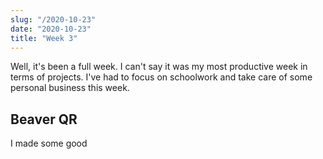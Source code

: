 ```yaml
---
slug: "/2020-10-23"
date: "2020-10-23"
title: "Week 3"
---
```

Well, it's been a full week. I can't say it was my most productive week in terms of projects. I've had to focus on schoolwork and take care of some personal business this week.

## Beaver QR
I made some good